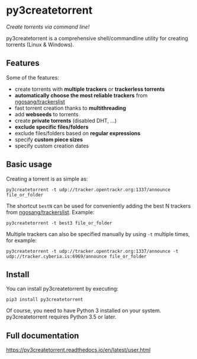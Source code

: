 py3createtorrent
================

*Create torrents via command line!*

py3createtorrent is a comprehensive shell/commandline utility for creating torrents (Linux & Windows).

Features
--------

Some of the features:

* create torrents with **multiple trackers** or **trackerless torrents**
* **automatically choose the most reliable trackers** from [ngosang/trackerslist](https://github.com/ngosang/trackerslist)
* fast torrent creation thanks to **multithreading**
* add **webseeds** to torrents
* create **private torrents** (disabled DHT, ...)
* **exclude specific files/folders**
* exclude files/folders based on **regular expressions**
* specify **custom piece sizes**
* specify custom creation dates

Basic usage
-----------

Creating a torrent is as simple as:

    py3createtorrent -t udp://tracker.opentrackr.org:1337/announce file_or_folder

The shortcut ``bestN`` can be used for conveniently adding the best N trackers
from [ngosang/trackerslist](https://github.com/ngosang/trackerslist). Example:

    py3createtorrent -t best3 file_or_folder

Multiple trackers can also be specified manually by using `-t` multiple times, for example:

    py3createtorrent -t udp://tracker.opentrackr.org:1337/announce -t udp://tracker.cyberia.is:6969/announce file_or_folder

Install
-------

You can install py3createtorrent by executing:

    pip3 install py3createtorrent

Of course, you need to have Python 3 installed on your system. py3createtorrent requires Python 3.5 or later.

Full documentation
------------------

https://py3createtorrent.readthedocs.io/en/latest/user.html
